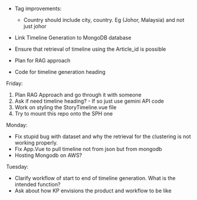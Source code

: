 - Tag improvements:

  - Country should include city, country. Eg (Johor, Malaysia) and not just johor

- Link Timeline Generation to MongoDB database
- Ensure that retrieval of timeline using the Article_id is possible
- Plan for RAG approach
- Code for timeline generation heading

Friday:

1. Plan RAG Approach and go through it with someone
2. Ask if need timeline heading? - If so just use gemini API code
3. Work on styling the StoryTimeline.vue file
4. Try to mount this repo onto the SPH one

Monday:

- Fix stupid bug with dataset and why the retrieval for the clustering is not working properly.
- Fix App.Vue to pull timeline not from json but from mongodb
- Hosting Mongodb on AWS?


Tuesday:

- Clarify workflow of start to end of timeline generation. What is the intended function?
- Ask about how KP envisions the product and workflow to be like

